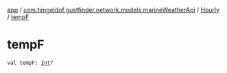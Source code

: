 [app](../../index.md) / [com.timgeldof.gustfinder.network.models.marineWeatherApi](../index.md) / [Hourly](index.md) / [tempF](./temp-f.md)

# tempF

`val tempF: `[`Int`](https://kotlinlang.org/api/latest/jvm/stdlib/kotlin/-int/index.html)`?`